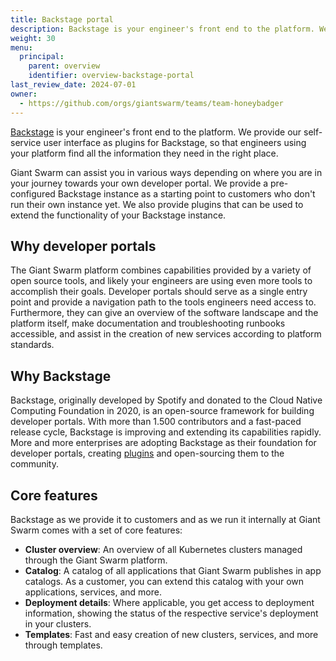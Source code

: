 ```yaml
---
title: Backstage portal
description: Backstage is your engineer's front end to the platform. We provide our self-service user interface as plugins for Backstage, so that engineers using your platform find all the information they need in the right place.
weight: 30
menu:
  principal:
    parent: overview
    identifier: overview-backstage-portal
last_review_date: 2024-07-01
owner:
  - https://github.com/orgs/giantswarm/teams/team-honeybadger
---
```


[Backstage](https://www.cncf.io/projects/backstage/) is your engineer's front end to the platform. We provide our self-service user interface as plugins for Backstage, so that engineers using your platform find all the information they need in the right place.

Giant Swarm can assist you in various ways depending on where you are in your journey towards your own developer portal. We provide a pre-configured Backstage instance as a starting point to customers who don't run their own instance yet. We also provide plugins that can be used to extend the functionality of your Backstage instance.

## Why developer portals

The Giant Swarm platform combines capabilities provided by a variety of open source tools, and likely your engineers are using even more tools to accomplish their goals. Developer portals should serve as a single entry point and provide a navigation path to the tools engineers need access to. Furthermore, they can give an overview of the software landscape and the platform itself, make documentation and troubleshooting runbooks accessible, and assist in the creation of new services according to platform standards.

## Why Backstage

Backstage, originally developed by Spotify and donated to the Cloud Native Computing Foundation in 2020, is an open-source framework for building developer portals. With more than 1.500 contributors and a fast-paced release cycle, Backstage is improving and extending its capabilities rapidly. More and more enterprises are adopting Backstage as their foundation for developer portals, creating [plugins](https://backstage.io/plugins/) and open-sourcing them to the community.

## Core features

Backstage as we provide it to customers and as we run it internally at Giant Swarm comes with a set of core features:

- **Cluster overview**: An overview of all Kubernetes clusters managed through the Giant Swarm platform.
- **Catalog**: A catalog of all applications that Giant Swarm publishes in app catalogs. As a customer, you can extend this catalog with your own applications, services, and more.
- **Deployment details**: Where applicable, you get access to deployment information, showing the status of the respective service's deployment in your clusters.
- **Templates**: Fast and easy creation of new clusters, services, and more through templates.
